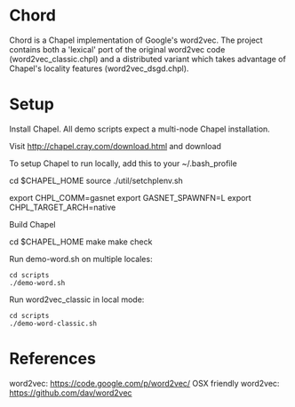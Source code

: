 # Chord

Chord is a Chapel implementation of Google's word2vec.  The project contains
both a 'lexical' port of the original word2vec code (word2vec_classic.chpl) and
a distributed variant which takes advantage of Chapel's locality features (word2vec_dsgd.chpl).

Setup
=====

Install Chapel.  All demo scripts expect a multi-node Chapel installation.

Visit http://chapel.cray.com/download.html and download

To setup Chapel to run locally, add this to your ~/.bash_profile

  cd $CHAPEL_HOME
  source ./util/setchplenv.sh

  export CHPL_COMM=gasnet
  export GASNET_SPAWNFN=L
  export CHPL_TARGET_ARCH=native

Build Chapel

  cd $CHAPEL_HOME
  make
  make check

Run demo-word.sh on multiple locales:

    cd scripts
    ./demo-word.sh

Run word2vec_classic in local mode:

    cd scripts
    ./demo-word-classic.sh

References
==========

word2vec: https://code.google.com/p/word2vec/
OSX friendly word2vec: https://github.com/dav/word2vec
